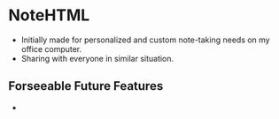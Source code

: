 # NoteHTML
+ Initially made for personalized and custom note-taking needs on my office computer.
+ Sharing with everyone in similar situation.

## Forseeable Future Features
+ 
